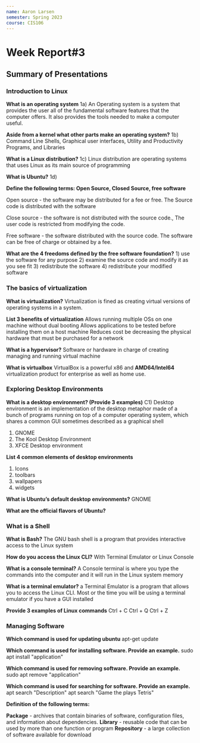 ```yaml
---
name: Aaron Larsen
semester: Spring 2023
course: CIS106
---
```


# Week Report#3

## Summary of Presentations

### Introduction to Linux

**What is an operating system**
1a) An Operating system is a system that provides the user all of the fundamental software features that the computer offers. It also provides the tools needed to make a computer useful.

**Aside from a kernel what other parts make an operating system?**
1b) Command Line Shells, Graphical user interfaces, Utility and Productivity Programs, and Libraries

**What is a Linux distribution?**
1c) Linux distribution are operating systems that uses Linux as its main source of programming

**What is Ubuntu?**
1d) 

**Define the following terms: Open Source, Closed Source, free software**

Open source - the software may be distributed for a fee or free. The Source code is distributed with the software

Close source - the software is not distributed with the source code., The user code is restricted from modifying the code.

Free software - the software distributed with the source code. The software can be free of charge or obtained by a fee.

**What are the 4 freedoms defined by the free software foundation?**
    1) use the software for any purpose
    2) examine the source code and modify it as you see fit
    3) redistribute the software
    4) redistribute your modified software

### The basics of virtualization
**What is virtualization?**
Virtualization is fined as creating virtual versions of operating systems in a system.

**List 3 benefits of virtualization**
Allows running multiple OSs on one machine without dual booting
Allows applications to be tested before installing them on a host machine
Reduces cost be decreasing the physical hardware that must be purchased for a network

**What is a hypervisor?**
Software or hardware in charge of creating managing and running virtual machine

**What is virtualbox**
VirtualBox is a powerful x86 and **AMD64/Intel64** virtualization product for enterprise as well as home use.


### Exploring Desktop Environments
**What is a desktop environment? (Provide 3 examples)**
C1) Desktop environment is an implementation of the desktop metaphor made of a bunch of programs running on top of a computer operating system, which shares a common GUI sometimes described as a graphical shell

1) GNOME
2) The Kool Desktop Environment
3) XFCE Desktop environment

**List 4 common elements of desktop environments**
1) Icons
2) toolbars
3) wallpapers
4) widgets

**What is Ubuntu’s default desktop environments?**
GNOME

**What are the official flavors of Ubuntu?**

### What is a Shell
**What is Bash?**
The GNU bash shell is a program that provides interactive access to the Linux system

**How do you access the Linux CLI?**
With Terminal Emulator or Linux Console

**What is a console terminal?**
A Console terminal is where you type the commands into the computer and it will run in the Linux system memory

**What is a terminal emulator?**
a Terminal Emulator is a program that allows you to access the Linux CLI. Most or the time you will be using a terminal emulator if you have a GUI installed

**Provide 3 examples of Linux commands**
Ctrl + C
Ctrl + Q
Ctrl + Z 


### Managing Software
**Which command is used for updating ubuntu**
apt-get update

**Which command is used for installing software. Provide an example.**
sudo apt install "application"

**Which command is used for removing software. Provide an example.**
sudo apt remove "application"

**Which command is used for searching for software. Provide an example.**
apt search "Description"
apt search "Game the plays Tetris"

**Definition of the following terms:**

**Package** - archives that contain binaries of software, configuration files, and information about dependencies. 
**Library** - reusable code  that can be used by more than one function or program
**Repository** - a large collection of software available for download